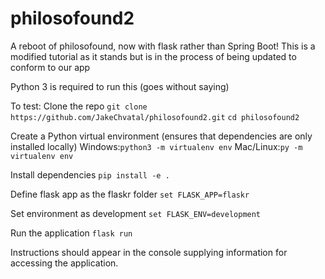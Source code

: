# philosofound2
A reboot of philosofound, now with flask rather than Spring Boot!
This is a modified tutorial as it stands but is in the process of being updated to conform to our app

Python 3 is required to run this (goes without saying)

To test:
Clone the repo
``` git clone https://github.com/JakeChvatal/philosofound2.git ```
```cd philosofound2```

Create a Python virtual environment (ensures that dependencies are only installed locally)
Windows:```python3 -m virtualenv env```
Mac/Linux:```py -m virtualenv env```

Install dependencies
```pip install -e .```

Define flask app as the flaskr folder
```set FLASK_APP=flaskr```

Set environment as development
```set FLASK_ENV=development```

Run the application
```flask run```

Instructions should appear in the console supplying information for accessing the application.
